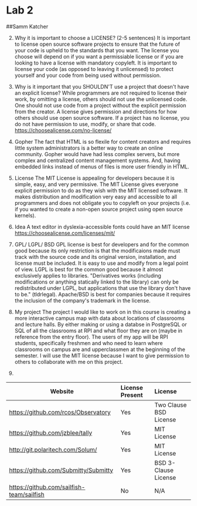 # Lab 2
##Samm Katcher

2. Why it is important to choose a LICENSE? (2-5 sentences)
It is important to license open source software projects to ensure that the future of your code is upheld to the standards that you want.
The license you choose will depend on if you want a permissiable license or if you are looking to have a license with mandatory copyleft.
It is important to license your code (as opposed to leaving it unlicensed) to protect yourself and your code from being used without permission.

3.  Why is it important that you SHOULDN'T use a project that doesn't have an explicit license?
While programmers are not required to license their work, by omitting a license, others should not use the unlicensed code. 
One should not use code from a project without the explicit permission from the creator.
A license gives permission and directions for how others should use open source software. 
If a project has no license, you do not have permission to use, modify, or share that code.
https://choosealicense.com/no-license/

4.  Gopher
The fact that HTML is so flexile for content creators and requires little system administrators is a better way to create an online community.
Gopher would have had less complex servers, but more complex and centralized content management systems.
And, having embedded links instead of menus of files is more user friendly in HTML.

5. License
The MIT License is appealing for developers because it is simple, easy, and very permissive. The MIT License gives everyone explicit permission to do as they wish with the MIT licensed software. It makes distribution and modification very easy and accessible to all programmers and does not obligate you to copyleft on your projects (i.e. if you wanted to create a non-open source project using open source kernels).

6. Idea
A text editor in dyslexia-accessible fonts could have an MIT license
https://choosealicense.com/licenses/mit/

7. GPL/ LGPL/ BSD
GPL license is best for developers and for the common good because its only restriction is that the modificaions made must track with the source code and its original version, installation, and license must be included. It is easy to use and modify from a legal point of view. LGPL is best for the common good because it almost exclusively applies to libraries. "Derivatives works (including modifications or anything statically linked to the library) can only be redistributed under LGPL, but applications that use the library don't have to be." (tldrlegal). Apache/BSD is best for companies because it requires the inclusion of the company's trademark in the license.

9. My project
The project I would like to work on in this course is creating a more interactive campus map with data about locations of classrooms and lecture halls. By either making or using a databse in PostgreSQL or SQL of all the classrooms at RPI and what floor they are on (maybe in reference from the entry floor). The users of my app will be RPI students, specifically freshmen and who need to learn where classrooms on campus are and upperclassmen at the beginning of the semester. I will use the MIT license because I want to give permission to others to collaborate with me on this project.

10.
Website | License Present | License
---------|:----------|:-------
https://github.com/rcos/Observatory | Yes | Two Clause BSD License
https://github.com/jzblee/tally | Yes | MIT License
http://git.polaritech.com/Solum/ | Yes | MIT License
https://github.com/Submitty/Submitty | Yes | BSD 3-Clause License
https://github.com/sailfish-team/sailfish | No | N/A


